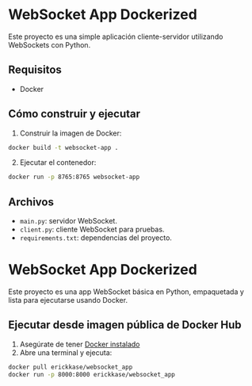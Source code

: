 # WebSocket App Dockerized

Este proyecto es una simple aplicación cliente-servidor utilizando WebSockets con Python.

## Requisitos

- Docker

## Cómo construir y ejecutar

1. Construir la imagen de Docker:

```bash
docker build -t websocket-app .
```

2. Ejecutar el contenedor:

```bash
docker run -p 8765:8765 websocket-app
```

## Archivos

- `main.py`: servidor WebSocket.
- `client.py`: cliente WebSocket para pruebas.
- `requirements.txt`: dependencias del proyecto.

# WebSocket App Dockerized

Este proyecto es una app WebSocket básica en Python, empaquetada y lista para ejecutarse usando Docker.

## Ejecutar desde imagen pública de Docker Hub

1. Asegúrate de tener [Docker instalado](https://www.docker.com/products/docker-desktop)
2. Abre una terminal y ejecuta:

```bash
docker pull erickkase/websocket_app
docker run -p 8000:8000 erickkase/websocket_app
